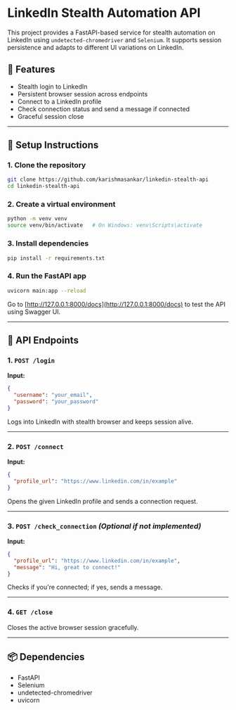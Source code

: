 # LinkedIn Stealth Automation API

This project provides a FastAPI-based service for stealth automation on LinkedIn using `undetected-chromedriver` and `Selenium`. It supports session persistence and adapts to different UI variations on LinkedIn.

## 🚀 Features

- Stealth login to LinkedIn
- Persistent browser session across endpoints
- Connect to a LinkedIn profile
- Check connection status and send a message if connected
- Graceful session close

---

## 🔧 Setup Instructions

### 1. Clone the repository
```bash
git clone https://github.com/karishmasankar/linkedin-stealth-api
cd linkedin-stealth-api
````

### 2. Create a virtual environment

```bash
python -m venv venv
source venv/bin/activate   # On Windows: venv\Scripts\activate
```

### 3. Install dependencies

```bash
pip install -r requirements.txt
```

### 4. Run the FastAPI app

```bash
uvicorn main:app --reload
```

Go to [http://127.0.0.1:8000/docs](http://127.0.0.1:8000/docs) to test the API using Swagger UI.

---

## 📌 API Endpoints

### 1. `POST /login`

**Input:**

```json
{
  "username": "your_email",
  "password": "your_password"
}
```

Logs into LinkedIn with stealth browser and keeps session alive.

---

### 2. `POST /connect`

**Input:**

```json
{
  "profile_url": "https://www.linkedin.com/in/example"
}
```

Opens the given LinkedIn profile and sends a connection request.

---

### 3. `POST /check_connection` *(Optional if not implemented)*

**Input:**

```json
{
  "profile_url": "https://www.linkedin.com/in/example",
  "message": "Hi, great to connect!"
}
```

Checks if you're connected; if yes, sends a message.

---

### 4. `GET /close`

Closes the active browser session gracefully.

---

## 📦 Dependencies

* FastAPI
* Selenium
* undetected-chromedriver
* uvicorn

```


